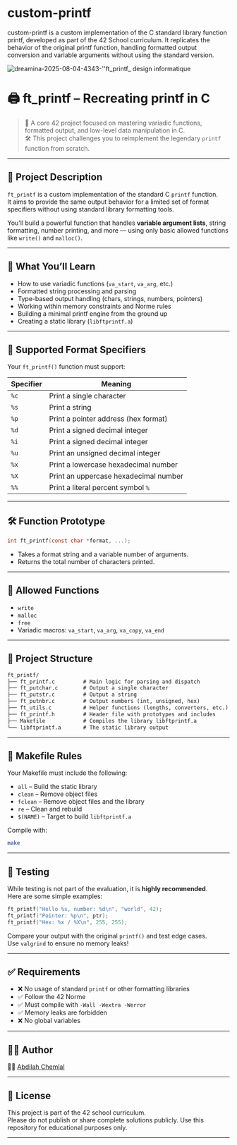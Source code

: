 # custom-printf
custom-printf is a custom implementation of the C standard library function printf, developed as part of the 42 School curriculum. It replicates the behavior of the original printf function, handling formatted 
output conversion and variable arguments without using the standard version.

![dreamina-2025-08-04-4343-''ft_printf_ design informatique](https://github.com/user-attachments/assets/cf7c5ad5-d093-4f97-9f2a-185e32a4ac70)


# 🖨️ ft_printf – Recreating printf in C

> 🚀 A core 42 project focused on mastering variadic functions, formatted output, and low-level data manipulation in C.  
> 🛠️ This project challenges you to reimplement the legendary `printf` function from scratch.

---

## 📌 Project Description

`ft_printf` is a custom implementation of the standard C `printf` function.  
It aims to provide the same output behavior for a limited set of format specifiers without using standard library formatting tools.

You'll build a powerful function that handles **variable argument lists**, string formatting, number printing, and more — using only basic allowed functions like `write()` and `malloc()`.

---

## 🧠 What You’ll Learn

- How to use variadic functions (`va_start`, `va_arg`, etc.)
- Formatted string processing and parsing
- Type-based output handling (chars, strings, numbers, pointers)
- Working within memory constraints and Norme rules
- Building a minimal printf engine from the ground up
- Creating a static library (`libftprintf.a`)

---

## 🧾 Supported Format Specifiers

Your `ft_printf()` function must support:

| Specifier | Meaning                                |
|-----------|----------------------------------------|
| `%c`      | Print a single character               |
| `%s`      | Print a string                         |
| `%p`      | Print a pointer address (hex format)   |
| `%d`      | Print a signed decimal integer         |
| `%i`      | Print a signed decimal integer         |
| `%u`      | Print an unsigned decimal integer      |
| `%x`      | Print a lowercase hexadecimal number   |
| `%X`      | Print an uppercase hexadecimal number  |
| `%%`      | Print a literal percent symbol `%`     |

---

## 🛠️ Function Prototype

```c
int ft_printf(const char *format, ...);
```

- Takes a format string and a variable number of arguments.
- Returns the total number of characters printed.

---

## 🔧 Allowed Functions

- `write`
- `malloc`
- `free`
- Variadic macros: `va_start`, `va_arg`, `va_copy`, `va_end`

---

## 📁 Project Structure

```txt
ft_printf/
├── ft_printf.c         # Main logic for parsing and dispatch
├── ft_putchar.c        # Output a single character
├── ft_putstr.c         # Output a string
├── ft_putnbr.c         # Output numbers (int, unsigned, hex)
├── ft_utils.c          # Helper functions (lengths, converters, etc.)
├── ft_printf.h         # Header file with prototypes and includes
├── Makefile            # Compiles the library libftprintf.a
└── libftprintf.a       # The static library output
```

---

## 📄 Makefile Rules

Your Makefile must include the following:

- `all` – Build the static library
- `clean` – Remove object files
- `fclean` – Remove object files and the library
- `re` – Clean and rebuild
- `$(NAME)` – Target to build `libftprintf.a`

Compile with:

```bash
make
```

---

## 🧪 Testing

While testing is not part of the evaluation, it is **highly recommended**.  
Here are some simple examples:

```c
ft_printf("Hello %s, number: %d\n", "world", 42);
ft_printf("Pointer: %p\n", ptr);
ft_printf("Hex: %x / %X\n", 255, 255);
```

Compare your output with the original `printf()` and test edge cases.  
Use `valgrind` to ensure no memory leaks!

---

## ✅ Requirements

- ❌ No usage of standard `printf` or other formatting libraries
- ✅ Follow the 42 Norme
- ✅ Must compile with `-Wall -Wextra -Werror`
- ✅ Memory leaks are forbidden
- ❌ No global variables

---

## 👨‍💻 Author

🧑‍💻 [Abdilah Chemlal](https://github.com/A-chem)

---

## 🏁 License

This project is part of the 42 school curriculum.  
Please do not publish or share complete solutions publicly. Use this repository for educational purposes only.

---

